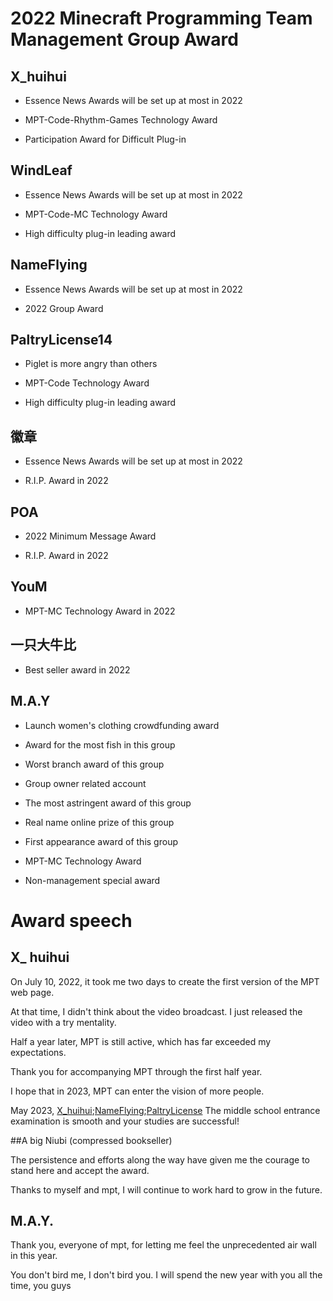 # 2022 Minecraft Programming Team Management Group Award


## X_huihui

- Essence News Awards will be set up at most in 2022

- MPT-Code-Rhythm-Games Technology Award

- Participation Award for Difficult Plug-in


## WindLeaf

- Essence News Awards will be set up at most in 2022

- MPT-Code-MC Technology Award

- High difficulty plug-in leading award


## NameFlying

- Essence News Awards will be set up at most in 2022

- 2022 Group Award


## PaltryLicense14

- Piglet is more angry than others

- MPT-Code Technology Award

- High difficulty plug-in leading award


## 徽章

- Essence News Awards will be set up at most in 2022

- R.I.P. Award in 2022


## POA

- 2022 Minimum Message Award

- R.I.P. Award in 2022


## YouM

- MPT-MC Technology Award in 2022


## 一只大牛比

- Best seller award in 2022


## M.A.Y

- Launch women's clothing crowdfunding award

- Award for the most fish in this group

- Worst branch award of this group

- Group owner related account

- The most astringent award of this group

- Real name online prize of this group

- First appearance award of this group

- MPT-MC Technology Award

- Non-management special award



# Award speech

## X_ huihui

On July 10, 2022, it took me two days to create the first version of the MPT web page.

At that time, I didn't think about the video broadcast. I just released the video with a try mentality.

Half a year later, MPT is still active, which has far exceeded my expectations.

Thank you for accompanying MPT through the first half year.

I hope that in 2023, MPT can enter the vision of more people.

May 2023, [X_huihui](https://github.com/xiaohuihui1022);[NameFlying](https://github.com/NiuFuyu855);[PaltryLicense](https://github.com/Gingmzmzx) The middle school entrance examination is smooth and your studies are successful!

##A big Niubi (compressed bookseller)

The persistence and efforts along the way have given me the courage to stand here and accept the award. 

Thanks to myself and mpt, I will continue to work hard to grow in the future.

## M.A.Y.

Thank you, everyone of mpt, for letting me feel the unprecedented air wall in this year.

You don't bird me, I don't bird you. I will spend the new year with you all the time, you guys
